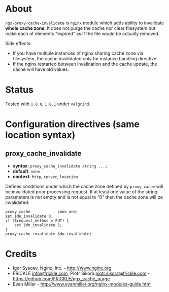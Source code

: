 About
=====
`ngx-proxy-cache-invalidate` is `nginx` module which adds ability to invalidate **whole cache zone**.
It does not purge the cache nor clear filesystem but make each of elements "expired" as
if the file would be actually removed.

Side effects:
 - If you have multiple instances of nginx sharing cache zone via filesystem,
   the cache invalidated _only_ for instance handling directive.
 - If the nginx restarted between invalidation and the cache update, the cache will have old values.

Status
======
Tested with `1.8.0`, `1.8.1` under `valgrind`.

Configuration directives (same location syntax)
===============================================
proxy_cache_invalidate
-------------------
* **syntax**: `proxy_cache_invalidate string ...;`
* **default**: `none`
* **context**: `http`, `server`, `location`

Defines conditions under which the cache zone defined by `proxy_cache` will be invalidated prior processing request.
If at least one value of the string parameters is not empty and is not equal to “0” then the cache zone will be invalidated:

    proxy_cache            zone_one;
    set $do_invalidate 0;
    if ($request_method = PUT) {
        set $do_invalidate 1;
    }
    proxy_cache_invalidate $do_invalidate;

Credits
=======    
 * Igor Sysoev, Nginx, Inc. - http://www.nginx.org
 * FRiCKLE <info@frickle.com>, Piotr Sikora <piotr.sikora@frickle.com> - https://github.com/FRiCKLE/ngx_cache_purge
 * Evan Miller - http://www.evanmiller.org/nginx-modules-guide.html
